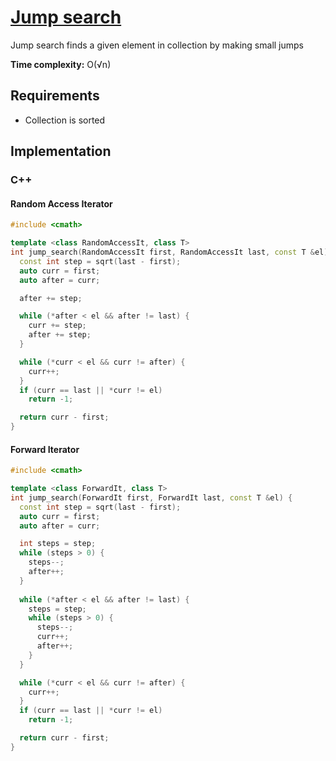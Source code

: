 # [Jump search](https://en.wikipedia.org/wiki/Jump_search)

Jump search finds a given element in collection by making small jumps

**Time complexity:** O(√n)

## Requirements

- Collection is sorted

## Implementation

### C++

#### Random Access Iterator

```c++
#include <cmath>

template <class RandomAccessIt, class T>
int jump_search(RandomAccessIt first, RandomAccessIt last, const T &el) {
  const int step = sqrt(last - first);
  auto curr = first;
  auto after = curr;

  after += step;

  while (*after < el && after != last) {
    curr += step;
    after += step;
  }

  while (*curr < el && curr != after) {
    curr++;
  }
  if (curr == last || *curr != el)
    return -1;

  return curr - first;
}
```

#### Forward Iterator

```c++
#include <cmath>

template <class ForwardIt, class T>
int jump_search(ForwardIt first, ForwardIt last, const T &el) {
  const int step = sqrt(last - first);
  auto curr = first;
  auto after = curr;

  int steps = step;
  while (steps > 0) {
    steps--;
    after++;
  }
  
  while (*after < el && after != last) {
    steps = step;
    while (steps > 0) {
      steps--;
      curr++;
      after++;
    }
  }

  while (*curr < el && curr != after) {
    curr++;
  }
  if (curr == last || *curr != el)
    return -1;

  return curr - first;
}
```
